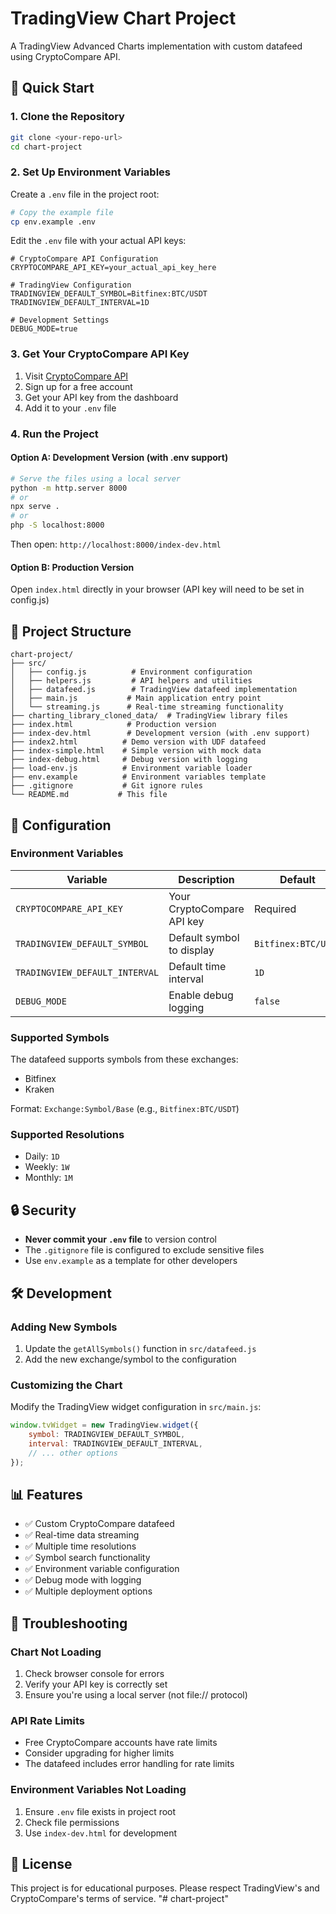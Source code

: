 # TradingView Chart Project

A TradingView Advanced Charts implementation with custom datafeed using CryptoCompare API.

## 🚀 Quick Start

### 1. Clone the Repository
```bash
git clone <your-repo-url>
cd chart-project
```

### 2. Set Up Environment Variables

Create a `.env` file in the project root:

```bash
# Copy the example file
cp env.example .env
```

Edit the `.env` file with your actual API keys:

```env
# CryptoCompare API Configuration
CRYPTOCOMPARE_API_KEY=your_actual_api_key_here

# TradingView Configuration
TRADINGVIEW_DEFAULT_SYMBOL=Bitfinex:BTC/USDT
TRADINGVIEW_DEFAULT_INTERVAL=1D

# Development Settings
DEBUG_MODE=true
```

### 3. Get Your CryptoCompare API Key

1. Visit [CryptoCompare API](https://min-api.cryptocompare.com/)
2. Sign up for a free account
3. Get your API key from the dashboard
4. Add it to your `.env` file

### 4. Run the Project

#### Option A: Development Version (with .env support)
```bash
# Serve the files using a local server
python -m http.server 8000
# or
npx serve .
# or
php -S localhost:8000
```

Then open: `http://localhost:8000/index-dev.html`

#### Option B: Production Version
Open `index.html` directly in your browser (API key will need to be set in config.js)

## 📁 Project Structure

```
chart-project/
├── src/
│   ├── config.js          # Environment configuration
│   ├── helpers.js         # API helpers and utilities
│   ├── datafeed.js        # TradingView datafeed implementation
│   ├── main.js           # Main application entry point
│   └── streaming.js      # Real-time streaming functionality
├── charting_library_cloned_data/  # TradingView library files
├── index.html            # Production version
├── index-dev.html        # Development version (with .env support)
├── index2.html          # Demo version with UDF datafeed
├── index-simple.html    # Simple version with mock data
├── index-debug.html     # Debug version with logging
├── load-env.js          # Environment variable loader
├── env.example          # Environment variables template
├── .gitignore           # Git ignore rules
└── README.md           # This file
```

## 🔧 Configuration

### Environment Variables

| Variable | Description | Default |
|----------|-------------|---------|
| `CRYPTOCOMPARE_API_KEY` | Your CryptoCompare API key | Required |
| `TRADINGVIEW_DEFAULT_SYMBOL` | Default symbol to display | `Bitfinex:BTC/USDT` |
| `TRADINGVIEW_DEFAULT_INTERVAL` | Default time interval | `1D` |
| `DEBUG_MODE` | Enable debug logging | `false` |

### Supported Symbols

The datafeed supports symbols from these exchanges:
- Bitfinex
- Kraken

Format: `Exchange:Symbol/Base` (e.g., `Bitfinex:BTC/USDT`)

### Supported Resolutions

- Daily: `1D`
- Weekly: `1W` 
- Monthly: `1M`

## 🔒 Security

- **Never commit your `.env` file** to version control
- The `.gitignore` file is configured to exclude sensitive files
- Use `env.example` as a template for other developers

## 🛠️ Development

### Adding New Symbols

1. Update the `getAllSymbols()` function in `src/datafeed.js`
2. Add the new exchange/symbol to the configuration

### Customizing the Chart

Modify the TradingView widget configuration in `src/main.js`:

```javascript
window.tvWidget = new TradingView.widget({
    symbol: TRADINGVIEW_DEFAULT_SYMBOL,
    interval: TRADINGVIEW_DEFAULT_INTERVAL,
    // ... other options
});
```

## 📊 Features

- ✅ Custom CryptoCompare datafeed
- ✅ Real-time data streaming
- ✅ Multiple time resolutions
- ✅ Symbol search functionality
- ✅ Environment variable configuration
- ✅ Debug mode with logging
- ✅ Multiple deployment options

## 🐛 Troubleshooting

### Chart Not Loading
1. Check browser console for errors
2. Verify your API key is correctly set
3. Ensure you're using a local server (not file:// protocol)

### API Rate Limits
- Free CryptoCompare accounts have rate limits
- Consider upgrading for higher limits
- The datafeed includes error handling for rate limits

### Environment Variables Not Loading
1. Ensure `.env` file exists in project root
2. Check file permissions
3. Use `index-dev.html` for development

## 📝 License

This project is for educational purposes. Please respect TradingView's and CryptoCompare's terms of service.
"# chart-project" 
